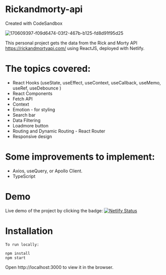 # Rickandmorty-api
Created with CodeSandbox

![170609397-f09d6474-03f2-467b-b125-fd8d91f95d25](https://user-images.githubusercontent.com/33332730/182243986-3a0ce453-0c3a-41e2-9a8e-7c1a5766396c.png)

This personal project gets the data from the Rick and Morty API https://rickandmortyapi.com/ using ReactJS, deployed with Netlify.

# The topics covered:
* React Hooks (useState, useEffect, useContext, useCallback, useMemo, useRef, useDebounce )
* React Components
* Fetch API
* Context
* Emotion - for styling
* Search bar
* Data Filtering
* Loadmore button
* Routing and Dynamic Routing - React Router
* Responsive design

# Some improvements to implement:
* Axios, useQuery, or Apollo Client.
* TypeScript

# Demo
Live demo of the project by clicking the badge: [![Netlify Status](https://api.netlify.com/api/v1/badges/f9a7f8d3-58ca-44ed-a038-ae8d2efd31a5/deploy-status)](https://csb-evhc07.netlify.app/)

# Installation
```
To run locally:

npm install
npm start
```
Open http://localhost:3000 to view it in the browser.
